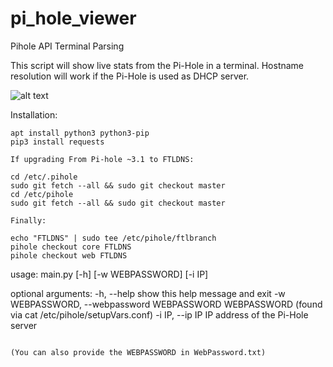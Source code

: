 # pi_hole_viewer

Pihole API Terminal Parsing

This script will show live stats from the Pi-Hole in a terminal.
Hostname resolution will work if the Pi-Hole is used as DHCP server.

![alt text](https://i.imgur.com/v828Ak1.png)

Installation:

```
apt install python3 python3-pip
pip3 install requests

If upgrading From Pi-hole ~3.1 to FTLDNS:

cd /etc/.pihole
sudo git fetch --all && sudo git checkout master
cd /etc/pihole
sudo git fetch --all && sudo git checkout master

Finally:

echo "FTLDNS" | sudo tee /etc/pihole/ftlbranch
pihole checkout core FTLDNS
pihole checkout web FTLDNS
```
usage: main.py [-h] [-w WEBPASSWORD] [-i IP]

optional arguments:
  -h, --help            show this help message and exit
  -w WEBPASSWORD, --webpassword WEBPASSWORD
                        WEBPASSWORD (found via cat /etc/pihole/setupVars.conf)
  -i IP, --ip IP        IP address of the Pi-Hole server
```

(You can also provide the WEBPASSWORD in WebPassword.txt)
    
